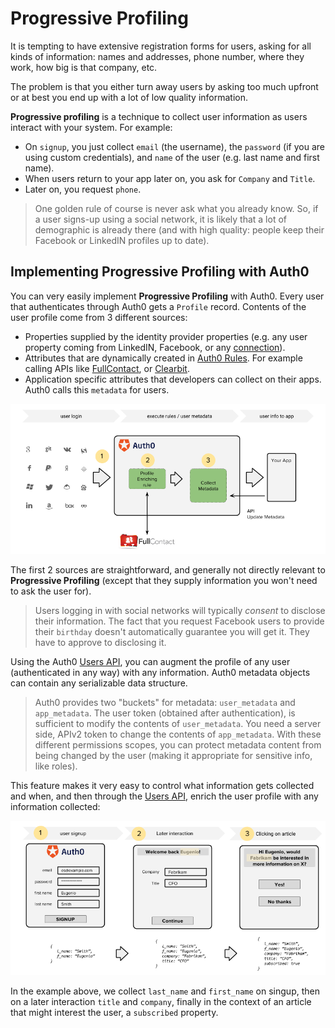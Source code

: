 # Progressive Profiling

It is tempting to have extensive registration forms for users, asking for all kinds of information: names and addresses, phone number, where they work, how big is that company, etc. 

The problem is that you either turn away users by asking too much upfront or at best you end up with a lot of low quality information. 

__Progressive profiling__ is a technique to collect user information as users interact with your system. For example: 

* On `signup`, you just collect `email` (the username), the `password` (if you are using custom credentials), and `name` of the user (e.g. last name and first name).
* When users return to your app later on, you ask for `Company` and `Title`.
* Later on, you request `phone`.

> One golden rule of course is never ask what you already know. So, if a user signs-up using a social network, it is likely that a lot of demographic is already there (and with high quality: people keep their Facebook or LinkedIN profiles up to date).

## Implementing Progressive Profiling with Auth0

You can very easily implement __Progressive Profiling__ with Auth0. Every user that authenticates through Auth0 gets a `Profile` record. Contents of the user profile come from 3 different sources:

* Properties supplied by the identity provider properties (e.g. any user property coming from LinkedIN, Facebook, or any [connection](/identityproviders)).
* Attributes that are dynamically created in [Auth0 Rules](/rules). For example calling APIs like [FullContact](https://www.fullcontact.com/), or [Clearbit](https://clearbit.com/). 
* Application specific attributes that developers can collect on their apps. Auth0 calls this `metadata` for users.

![](/media/articles/user-profile/progressive-profiling.png)

The first 2 sources are straightforward, and generally not directly relevant to __Progressive Profiling__ (except that they supply information you won't need to ask the user for).

> Users logging in with social networks will typically _consent_ to disclose their information. The fact that you request Facebook users to provide their `birthday` doesn't automatically guarantee you will get it. They have to approve to disclosing it.

Using the Auth0 [Users API](https://auth0.com/docs/api/v2#!/Users/patch_users_by_id), you can augment the profile of any user (authenticated in any way) with any information. Auth0 metadata objects can contain any serializable data structure.

> Auth0 provides two "buckets" for metadata: `user_metadata` and `app_metadata`. The user token (obtained after authentication), is sufficient to modify the contents of `user_metadata`. You need a server side, APIv2 token to change the contents of `app_metadata`. With these different permissions scopes, you can protect metadata content from being changed by the user (making it appropriate for sensitive info, like roles).

This feature makes it very easy to control what information gets collected and when, and then through the [Users API](https://auth0.com/docs/api/v2#!/Users/patch_users_by_id), enrich the user profile with any information collected:

![](/media/articles/user-profile/progressive-profiling-example.png)

In the example above, we collect `last_name` and `first_name` on singup, then on a later interaction `title` and `company`, finally in the context of an article that might interest the user, a `subscribed` property.




